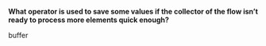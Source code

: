 **What operator is used to save some values if the collector of the flow isn’t ready to process more elements quick enough?**

<div class="hint">
  buffer
</div>
